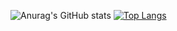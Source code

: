 

<!--
**JNelsn/JNelsn** is a ✨ _special_ ✨ repository because its `README.md` (this file) appears on your GitHub profile.

Here are some ideas to get you started:

- 🔭 I’m currently working on ...
- 🌱 I’m currently learning ...
- 👯 I’m looking to collaborate on ...
- 🤔 I’m looking for help with ...
- 💬 Ask me about ...
- 📫 How to reach me: ...
- 😄 Pronouns: ...
- ⚡ Fun fact: ...
-->
![Anurag's GitHub stats](https://github-readme-stats.vercel.app/api?username=JNelsn&show_icons=true&theme=cobalt)
[![Top Langs](https://github-readme-stats.vercel.app/api/top-langs/?username=JNelsn&layout=compact&theme=cobalt)](https://github.com/JNelsn/github-readme-stats)
